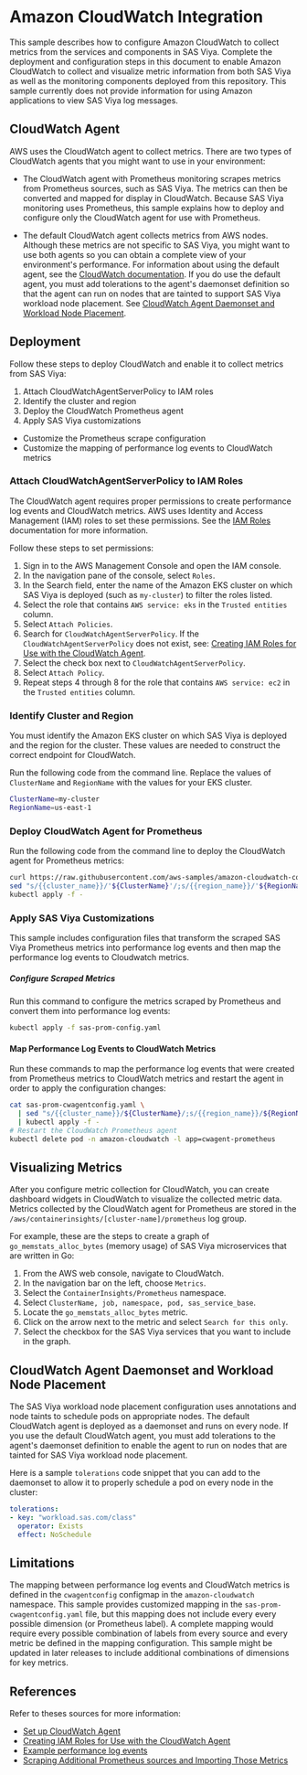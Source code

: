 # Amazon CloudWatch Integration

This sample describes how to configure Amazon CloudWatch to collect metrics
from the services and components in SAS Viya. Complete the deployment
and configuration steps in this document to enable Amazon CloudWatch to collect and
visualize metric information from both SAS Viya as well as the monitoring components deployed from this repository. This sample currently does not provide information for using Amazon applications to view SAS Viya log messages.

## CloudWatch Agent

AWS uses the CloudWatch agent to collect metrics. There are two types of CloudWatch agents that you might want to use in your environment:

- The CloudWatch agent with Prometheus monitoring scrapes metrics from Prometheus sources, such as SAS Viya. The metrics can then be converted and mapped for display in CloudWatch. Because SAS Viya monitoring uses Prometheus, this sample explains how to deploy and configure only the CloudWatch agent for use with Prometheus. 

- The default CloudWatch agent collects metrics from AWS nodes. Although these metrics are not specific to SAS Viya, you might want to use both agents so you can obtain a complete view of your environment's performance. For information about using the default agent, see the 
[CloudWatch documentation](https://docs.aws.amazon.com/AmazonCloudWatch/latest/monitoring/Install-CloudWatch-Agent.html). If you do use the default agent, you must add tolerations to the
agent's daemonset definition so that the agent can run on nodes that are tainted to support SAS Viya workload node placement. See [CloudWatch Agent Daemonset and Workload Node Placement](#wnp_tolerations).

## Deployment

Follow these steps to deploy CloudWatch and enable it to collect metrics from SAS Viya:

1. Attach CloudWatchAgentServerPolicy to IAM roles
2. Identify the cluster and region
3. Deploy the CloudWatch Prometheus agent
4. Apply SAS Viya customizations
  * Customize the Prometheus scrape configuration
  * Customize the mapping of performance log events to CloudWatch metrics

### Attach CloudWatchAgentServerPolicy to IAM Roles

The CloudWatch agent requires proper permissions to create performance log
events and CloudWatch metrics. AWS uses Identity and Access Management (IAM) roles to set these permissions. See the [IAM Roles](https://docs.aws.amazon.com/IAM/latest/UserGuide/id_roles.html)
documentation for more information.

Follow these steps to set permissions:

1. Sign in to the AWS Management Console and open the IAM console.
2. In the navigation pane of the console, select `Roles`.
3. In the Search field, enter the name of the Amazon EKS cluster on which SAS Viya is deployed (such as `my-cluster`) to filter the roles listed.
4. Select the role that contains `AWS service: eks` in the `Trusted entities` column.
5. Select `Attach Policies`.
6. Search for `CloudWatchAgentServerPolicy`. If the `CloudWatchAgentServerPolicy` does not exist, see:
[Creating IAM Roles for Use with the CloudWatch Agent](https://docs.aws.amazon.com/AmazonCloudWatch/latest/monitoring/create-iam-roles-for-cloudwatch-agent-commandline.html).
7. Select the check box next to `CloudWatchAgentServerPolicy`.
8. Select `Attach Policy`.
9. Repeat steps 4 through 8 for the role that contains `AWS service: ec2` in the `Trusted entities` column.  

### Identify Cluster and Region

You must identify the Amazon EKS cluster on which SAS Viya is deployed and the region for the cluster. These values are needed to construct the correct endpoint for CloudWatch.

Run the following code from the command line. Replace the
values of `ClusterName` and `RegionName` with the values for your EKS cluster.

```bash
ClusterName=my-cluster
RegionName=us-east-1
```

### Deploy CloudWatch Agent for Prometheus

Run the following code from the command line to deploy the CloudWatch agent for Prometheus metrics:

```bash
curl https://raw.githubusercontent.com/aws-samples/amazon-cloudwatch-container-insights/latest/k8s-deployment-manifest-templates/deployment-mode/service/cwagent-prometheus/prometheus-k8s.yaml | 
sed "s/{{cluster_name}}/'${ClusterName}'/;s/{{region_name}}/'${RegionName}'/" | 
kubectl apply -f -
```

### Apply SAS Viya Customizations

This sample includes configuration files that transform the scraped SAS Viya Prometheus metrics into performance log events and then map the performance log events to Cloudwatch metrics.

##### Configure Scraped Metrics

Run this command to configure the metrics scraped by Prometheus and convert them into performance log events:

```bash
kubectl apply -f sas-prom-config.yaml
```
#### Map Performance Log Events to CloudWatch Metrics

Run these commands to map the performance log events that were created from Prometheus metrics to CloudWatch metrics and restart the agent in order to apply the configuration changes:

```bash
cat sas-prom-cwagentconfig.yaml \
  | sed "s/{{cluster_name}}/${ClusterName}/;s/{{region_name}}/${RegionName}/" \
  | kubectl apply -f -
# Restart the CloudWatch Prometheus agent
kubectl delete pod -n amazon-cloudwatch -l app=cwagent-prometheus
```

## Visualizing Metrics

After you configure metric collection for CloudWatch, you can create dashboard widgets in CloudWatch to visualize the collected metric data. Metrics collected by the CloudWatch agent for Prometheus are stored in the
`/aws/containerinsights/[cluster-name]/prometheus` log group.

For example, these are the steps to create a graph of `go_memstats_alloc_bytes`
(memory usage) of SAS Viya microservices that are written in Go:

1. From the AWS web console, navigate to CloudWatch.
2. In the navigation bar on the left, choose `Metrics`.
3. Select the `ContainerInsights/Prometheus` namespace.
4. Select `ClusterName, job, namespace, pod, sas_service_base`.
5. Locate the `go_memstats_alloc_bytes` metric.
6. Click on the arrow next to the metric and select `Search for this only`.
7. Select the checkbox for the SAS Viya services that you want to include in the graph.

## CloudWatch Agent Daemonset and Workload Node Placement<a name=wnp_tolerations></a>

The SAS Viya workload node placement configuration uses annotations and node taints
to schedule pods on appropriate nodes. The default CloudWatch agent is deployed
as a daemonset and runs on every node. If you use the default CloudWatch agent, you must add tolerations to the agent's daemonset definition to enable the agent to run on nodes that are tainted for SAS Viya workload node placement.

Here is a sample `tolerations` code snippet that you can add to the daemonset to
allow it to properly schedule a pod on every node in the cluster:

```yaml
tolerations:
- key: "workload.sas.com/class"
  operator: Exists
  effect: NoSchedule
```

## Limitations

The mapping between performance log events and CloudWatch metrics is defined
in the `cwagentconfig` configmap in the `amazon-cloudwatch` namespace. This sample provides 
customized mapping in the `sas-prom-cwagentconfig.yaml` file, but this mapping does not include every every possible dimension (or Prometheus label). A complete mapping would require every possible combination of labels from every source and every metric be defined in the mapping configuration. This sample might be updated in later releases to include additional combinations of dimensions for key metrics.

## References

Refer to theses sources for more information:

* [Set up CloudWatch Agent](https://docs.aws.amazon.com/AmazonCloudWatch/latest/monitoring/ContainerInsights-Prometheus-Setup.html)
* [Creating IAM Roles for Use with the CloudWatch Agent](https://docs.aws.amazon.com/AmazonCloudWatch/latest/monitoring/create-iam-roles-for-cloudwatch-agent-commandline.html)
* [Example performance log events](https://docs.aws.amazon.com/AmazonCloudWatch/latest/monitoring/Container-Insights-reference-performance-logs-EKS.html)
* [Scraping Additional Prometheus sources and Importing Those Metrics](https://docs.aws.amazon.com/AmazonCloudWatch/latest/monitoring/ContainerInsights-Prometheus-Setup-configure-ECS.html)
